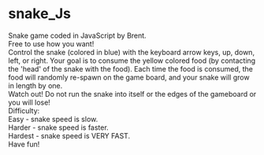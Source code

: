 # snake_Js

Snake game coded in JavaScript by Brent. <br>
Free to use how you want!<br>
Control the snake (colored in blue) with the keyboard arrow keys, up, down, left, or right. Your goal is to consume the yellow colored food (by contacting the 'head' of the snake with the food). Each time the food is consumed, the food will randomly re-spawn on the game board, and your snake will grow in length by one.<br>
Watch out! Do not run the snake into itself or the edges of the gameboard or you will lose!<br>
Difficulty:<br>
Easy - snake speed is slow.<br>
Harder - snake speed is faster.<br>
Hardest - snake speed is VERY FAST.<br>
Have fun!
